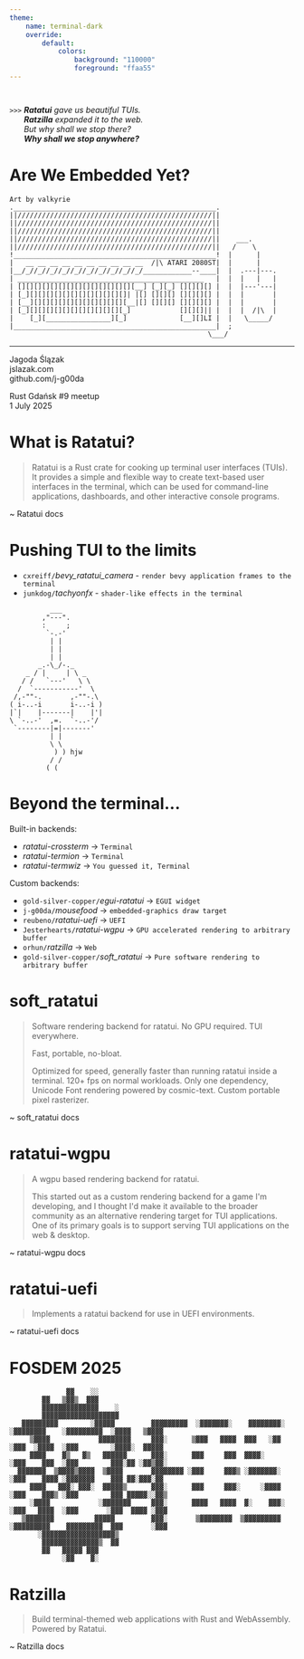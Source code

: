 ```yaml
---
theme:
    name: terminal-dark
    override:
        default:
            colors:
                background: "110000"
                foreground: "ffaa55"
---
```


<!-- column_layout: [1, 1, 1] -->
<!-- column: 1 -->

`   `

`>>>` _**Ratatui** gave us beautiful TUIs._  
`   ` _**Ratzilla** expanded it to the web._  
`   ` _But why shall we stop there?_  
`   ` _**Why shall we stop anywhere?**_  

<!-- column_layout: [1] -->
<!-- column: 0 -->

Are We Embedded Yet?
===

```
Art by valkyrie
.__________________________________________________.
||////////////////////////////////////////////////||
||////////////////////////////////////////////////||
||////////////////////////////////////////////////||
||////////////////////////////////////////////////||    ___.
||////////////////////////////////////////////////||   /    \
!__________________________________________________!  |      |
|   __ __ __ __ __ __ __ __ __ __  /|\ ATARI 2080ST|  |      |
|__/_//_//_//_//_//_//_//_//_//_/____________--____|  |  .---|---.
| ______________________________________________   |  |  |   |   |
| [][][][][][][][][][][][][][][__] [_][_] [][][][] |  |  |---'---|
| [_][][][][][][][][][][][][]| |[] [][][] [][][][] |  |  |       |
| [__][][][][][][][][][][][][__|[] [][][] [][][][] |  |  |       |
| [_][][][][][][][][][][][][_]            [][][]|| |  |  |  /|\  |
|    [_][________________][_]             [__][]LI |  |   \_____/
|__________________________________________________|  ;
                                                 \___/
```

---

<!-- column_layout: [1, 3, 1] -->
<!-- column: 0 -->
Jagoda Ślązak  
jslazak.com  
github.com/j-g00da  

<!-- column: 2 -->
Rust Gdańsk #9 meetup  
1 July 2025  

<!-- 
speaker_note: |
  Who uses terminal?

  Who likes cheese?

  Then I have something for you.

  I’m Jagoda and I will talk about Ratatui and porting it beyond the terminal.
-->

<!-- end_slide -->


What is Ratatui?
===
> Ratatui is a Rust crate for cooking up terminal user interfaces (TUIs). 
> It provides a simple and flexible way to create text-based user interfaces in the terminal, 
> which can be used for command-line applications, dashboards, and other interactive console programs.

~ Ratatui docs

<!-- 
speaker_note: |
  But what is Ratatui?
  Well if you have seen the movie, you would know it’s all about cooking.
  Sadly the movie doesn’t mention, that what we are cooking are terminal user interfaces.

  *run demo2*

  Ratatui is a rust framework for TUIs, here’s a demo of it’s capabilities.
  As you can see we can define different widgets that make graphical user interfaces obsolete.

  *run btm*

  You probably used top or htop before. Well, now we have a rust equivalent called, well, bottom.

  *run codex*
  *ask it "what is ratatui?"*

  OpenAI is rewriting codex cli in rust, and they use ratatui.

  *run rsfrac*

  Do you need fractals in your terminal? Well, now we have fractals in terminal.
-->

<!-- end_slide -->


Pushing TUI to the limits
===
- `cxreiff/`*bevy_ratatui_camera* - `render bevy application frames to the terminal`
- `junkdog/`*tachyonfx*           - `shader-like effects in the terminal`

```
          ___
        ,"---".
        :     ;
         `-.-'
          | |
          | |
          | |
       _.-\_/-._
    _ / |     | \ _
   / /   `---'   \ \
  /  `-----------'  \
 /,-""-.       ,-""-.\
( i-..-i       i-..-i )
|`|    |-------|    |'|
\ `-..-'  ,=.  `-..-'/
 `--------|=|-------'
          | |
          \ \
           ) ) hjw
          / /
         ( (
```

<!-- 
speaker_note: |
  Now you know what Ratatui is, but that's just the beginning.

  Ratatui is it's community, and the community is pushing TUI to the limits.

  Today we are in a building called ECS, which obviously stands for Entity Component System.
  Talking about ECS, you probably heard about bevy, a game engine written in rust.

  *runs bevy*

  Well, now you can render bevy application frames to the terminal using bevy_ratatui_camera crate.
  And you can even use ratatui widgets in 3d space.
  Since all we ever wanted were terminal games, I think this is absolutely amazing.

  *runs ttysvr*
  
  You can have a DVD logo bouncing around your terminal, how cool is that?

  *tachyonfx*

  And you can even have effects like these in the terminal.
-->

<!-- end_slide -->


Beyond the terminal...
===
Built-in backends:
- *ratatui-crossterm*                -> `Terminal`
- *ratatui-termion*                  -> `Terminal`
- *ratatui-termwiz*                  -> `You guessed it, Terminal`

Custom backends:
- `gold-silver-copper/`*egui-ratatui*  -> `EGUI widget`
- `j-g00da/`*mousefood*                -> `embedded-graphics draw target`
- `reubeno/`*ratatui-uefi*             -> `UEFI`
- `Jesterhearts/`*ratatui-wgpu*        -> `GPU accelerated rendering to arbitrary buffer`
- `orhun/`*ratzilla*                   -> `Web`
- `gold-silver-copper/`*soft_ratatui*  -> `Pure software rendering to arbitrary buffer`

<!-- 
speaker_note: |
  Ok, but what if I told you that we can bring terminal UI beyond the terminal?

  Ratatui has built-in backends for crossterm, termion and termwiz, which are terminal manipilation libraries.
  
  But since it exposes a Backend trait, you can implement your own backend that draws to anything.

  There are many custom backends available, and I will showcase a few of them.
-->

<!-- end_slide -->


soft_ratatui
===
> Software rendering backend for ratatui. No GPU required. TUI everywhere.
> 
> Fast, portable, no-bloat.
> 
> Optimized for speed, generally faster than running ratatui inside a terminal. 120+ fps on normal workloads.
> Only one dependency, Unicode Font rendering powered by cosmic-text.
> Custom portable pixel rasterizer.

~ soft_ratatui docs

<!-- 
speaker_note: |
  Soft_ratatui skips the terminal emulator and draws to any display buffer.
  This way we can for example draw to a texture and do the opposite of what bevy_ratatui_camera does.

  *runs soft*

  Someone on social media said that well that's just a cube, but think about what it enables.
  Imagine we have a game, and there's a computer with a terminal in it. 
  We can create a ratatui application that runs on this computer, amazing.
-->

<!-- end_slide -->


ratatui-wgpu
===
> A wgpu based rendering backend for ratatui.
> 
> This started out as a custom rendering backend for a game I'm developing, and I thought I'd make it available to the broader community as an alternative rendering target for TUI applications. One of its primary goals is to support serving TUI applications on the web & desktop.

~ ratatui-wgpu docs

<!-- 
speaker_note: |
  ratatui-wgpu is a similar idea but it uses GPU acceleration.
  
  *runs wgpu*

  Same as before, it can draw to any pixel buffer, so we can for example draw use it in a web application.
-->

<!-- end_slide -->


ratatui-uefi
===
> Implements a ratatui backend for use in UEFI environments.

~ ratatui-uefi docs

<!-- 
speaker_note: |
  We can also use ratatui in UEFI.
-->

<!-- end_slide -->


FOSDEM 2025
===
```
              ▓▓    ░░                                                                                        
        ▓▓   ▒▓▓▒  ▓▓▓                                                                                        
        ▓▓▓▓▓▓▓▓▓▓▓▓▓▓    ░                                                                                   
        ▓▓▓▓▓▓▓▓▓▓▓▓▓▓▓▓▓▓▓                                                                                   
   ▓▓▓▓▓▓▓▓▓        ░▓▓▓▓▓         ▓▓▓▓▓▓▓▓▓  ░▓▓▓▓▓▓▓░    ▓▓▓▓▓▓▓▓░ ░▓▓▓▓▓▓▓▓    ░▓▓▓▓▓▓▓▓▓  ░▓▓▓▓   ▒▓▓▓▓   
     ▒▓▓▓▓            ▓▓▓▓▓▓▓▓     ▓▓▓░      ▒▓▓▓   ▓▓▓▓  ▓▓▓   ░▓▓  ░▓▓▓  ░▓▓▓▓  ░▓▓▓        ░▓▓▓▓░  ▓▓▓▓▓   
     ▓▓▓▓    ▓▒   ▓▒   ▓▓▓▓▓▓      ▓▓▓░      ▓▓▓     ▓▓▓  ▓▓▓▓░      ░▓▓▓    ▓▓▓  ░▓▓▓        ▓▓▓░▓▓ ░▓▓▒▓▓░  
  ▓▓▓▓▓▓▓  ▒▓▓▓▓▒▓▓▓▓  ▒▓▓▓▓       ▓▓▓▓▓▓▓▓ ░▓▓▓     ▓▓▓▒ ░▓▓▓▓▓▓▓░  ░▓▓▓    ▓▓▓▓ ░▓▓▓▓▓▓▓    ▓▓▓ ▓▓░▓▓▓░▓▓   
     ▓▓▓▓   ▓▓▓░ ▓▓▓░  ▓▓▓▓▓▒      ▓▓▓░      ▓▓▓     ▓▓▓░     ░▓▓▓▓  ░▓▓▓    ▓▓▓▒ ░▓▓▓        ▓▓▓ ▓▓▓▓▓░░▓▓▒  
     ░▓▓▓▓            ░▓▓▓▓▓▓▓     ▓▓▓░      ▓▓▓▓   ▓▓▓▓  ▓░    ▓▓▓░ ░▓▓▓   ▓▓▓▓  ░▓▓▓       ░▓▓▓  ▓▓▓▓ ░▓▓▓  
   ▒▓▓▓▓▓▓▓          ▓▓▓▓▓         ▓▓▓░       ▒▓▓▓▓▓▓▓▓  ▒▓▓▓▓▓▓▓▓▓  ░▓▓▓▓▓▓▓▓▓    ▓▓▓▓▓▓▓▓▓  ▓▓▓       ░▓▓▓  
       ░▓▓▓▓▓▓▓▓▓▓▓▓▓▓▓▓▓▓▒                                                                                   
        ▓▓▓▓▓▓▓▓▓▓▓▓▓▓▒  ▓▓                                                                                   
        ▓▓   ▓▓▓▓▓ ▓▓▓                                                                                        
             ░▓▓    ▓░                                                                                                                                                                                                                        
```

<!-- 
speaker_note: |
  I was at FOSDEM in Brussels this year, and that's how I learned about Ratatui.
-->

<!-- end_slide -->



Ratzilla
===
> Build terminal-themed web applications with Rust and WebAssembly. Powered by Ratatui.

~ Ratzilla docs

<!-- 
speaker_note: |
  Orhun Parmaksız gave a talk about Ratzilla, his own Ratatui backend for the web.
  It made me start to wonder, wow, where else would it be possible to run Ratatui applications?
-->

<!-- end_slide -->
